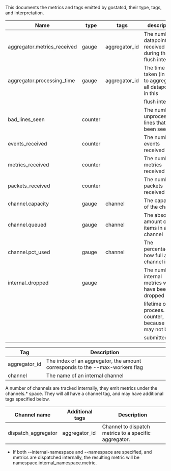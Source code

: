 This documents the metrics and tags emitted by gostatsd, their type, tags, and interpretation.

| Name                         | type    | tags          | description
| ---------------------------- | ------- | ------------- | -----------
| aggregator.metrics_received  | gauge   | aggregator_id | The number of datapoints received during the flush interval
| aggregator.processing_time   | gauge   | aggregator_id | The time taken (in ms) to aggregate all datapoints in this
|                              |         |               | flush interval
| bad_lines_seen               | counter |               | The number of unprocessable lines that have been seen
| events_received              | counter |               | The number of events received
| metrics_received             | counter |               | The number of metrics received
| packets_received             | counter |               | The number of packets received
| channel.capacity             | gauge   | channel       | The capacity of the channel
| channel.queued               | gauge   | channel       | The absolute amount of items in a channel
| channel.pct_used             | gauge   | channel       | The percentage of how full a channel is
| internal_dropped             | gauge   |               | The number of internal metrics which have been dropped in the
|                              |         |               | lifetime of the process.  Not a counter, because it may not be
|                              |         |               | submitted.


| Tag           | Description
| ------------- | -----------
| aggregator_id | The index of an aggregator, the amount corresponds to the --max-workers flag
| channel       | The name of an internal channel


A number of channels are tracked internally, they emit metrics under the channels.* space.  They will all have a
channel tag, and may have additional tags specified below.

| Channel name        | Additional tags | Description
| ------------------- | --------------- | -----------
| dispatch_aggregator | aggregator_id   | Channel to dispatch metrics to a specific aggregator.


- If both --internal-namespace and --namespace are specified, and metrics are dispatched internally, the resulting
  metric will be namespace.internal_namespace.metric.
